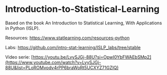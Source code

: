 # Introduction-to-Statistical-Learning
Based on the book An Introduction to Statistical Learning, With Applications in Python  (ISLP).

Resources: https://www.statlearning.com/resources-python

Labs: https://github.com/intro-stat-learning/ISLP_labs/tree/stable

Video serie: [https://youtu.be/LvySJGj-88U?si=OpwI0YbFWAEbSMp2](https://www.youtube.com/watch?v=LvySJGj-88U&list=PLoROMvodv4rPP6braWoRt5UCXYZ71GZIQ)
